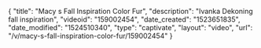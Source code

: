 {
    "title": "Macy s Fall Inspiration Color Fur",
    "description": "Ivanka Dekoning fall inspiration",
    "videoid": "159002454",
    "date_created": "1523651835",
    "date_modified": "1524510340",
    "type": "captivate",
    "layout": "video",
    "url": "\/v\/macy-s-fall-inspiration-color-fur\/159002454"
}